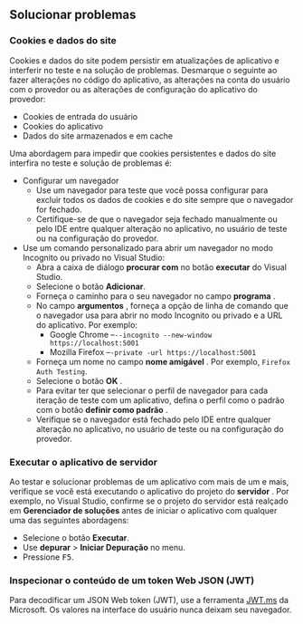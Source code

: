 ## <a name="troubleshoot"></a>Solucionar problemas

### <a name="cookies-and-site-data"></a>Cookies e dados do site

Cookies e dados do site podem persistir em atualizações de aplicativo e interferir no teste e na solução de problemas. Desmarque o seguinte ao fazer alterações no código do aplicativo, as alterações na conta do usuário com o provedor ou as alterações de configuração do aplicativo do provedor:

* Cookies de entrada do usuário
* Cookies do aplicativo
* Dados do site armazenados e em cache

Uma abordagem para impedir que cookies persistentes e dados do site interfira no teste e solução de problemas é:

* Configurar um navegador
  * Use um navegador para teste que você possa configurar para excluir todos os dados de cookies e do site sempre que o navegador for fechado.
  * Certifique-se de que o navegador seja fechado manualmente ou pelo IDE entre qualquer alteração no aplicativo, no usuário de teste ou na configuração do provedor.
* Use um comando personalizado para abrir um navegador no modo Incognito ou privado no Visual Studio:
  * Abra a caixa de diálogo **procurar com** no botão **executar** do Visual Studio.
  * Selecione o botão **Adicionar**.
  * Forneça o caminho para o seu navegador no campo **programa** .
  * No campo **argumentos** , forneça a opção de linha de comando que o navegador usa para abrir no modo Incognito ou privado e a URL do aplicativo. Por exemplo:
    * Google Chrome &ndash;`--incognito --new-window https://localhost:5001`
    * Mozilla Firefox &ndash;`-private -url https://localhost:5001`
  * Forneça um nome no campo **nome amigável** . Por exemplo, `Firefox Auth Testing`.
  * Selecione o botão **OK** .
  * Para evitar ter que selecionar o perfil de navegador para cada iteração de teste com um aplicativo, defina o perfil como o padrão com o botão **definir como padrão** .
  * Verifique se o navegador está fechado pelo IDE entre qualquer alteração no aplicativo, no usuário de teste ou na configuração do provedor.

### <a name="run-the-server-app"></a>Executar o aplicativo de servidor

Ao testar e solucionar problemas de um aplicativo com mais de um e mais, verifique se você está executando o aplicativo do projeto do **servidor** . Por exemplo, no Visual Studio, confirme se o projeto do servidor está realçado em **Gerenciador de soluções** antes de iniciar o aplicativo com qualquer uma das seguintes abordagens:

* Selecione o botão **Executar**.
* Use **depurar**  >  **Iniciar Depuração** no menu.
* Pressione <kbd>F5</kbd>.

### <a name="inspect-the-content-of-a-json-web-token-jwt"></a>Inspecionar o conteúdo de um token Web JSON (JWT)

Para decodificar um JSON Web token (JWT), use a ferramenta [JWT.ms](https://jwt.ms/) da Microsoft. Os valores na interface do usuário nunca deixam seu navegador.
